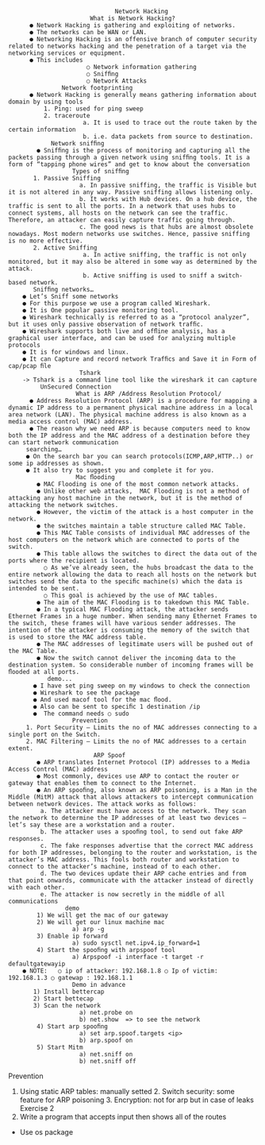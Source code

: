                                   Network Hacking
                           What is Network Hacking?
          ● Network Hacking is gathering and exploiting of networks. 
          ● The networks can be WAN or LAN. 
          ● Networking Hacking is an offensive branch of computer security related to networks hacking and the penetration of a target via the networking services or equipment. 
          ● This includes      
                          ○ Network information gathering 
                          ○ Snifﬁng 
                          ○ Network Attacks
                   Network footprinting
          ● Network Hacking is generally means gathering information about domain by using tools 
              1. Ping: used for ping sweep 
              2. traceroute    
                         a. It is used to trace out the route taken by the certain information 
                         b. i.e. data packets from source to destination.
                Network snifﬁng
            ● Snifﬁng is the process of monitoring and capturing all the packets passing through a given network using snifﬁng tools. It is a form of “tapping phone wires” and get to know about the conversation
                      Types of snifﬁng
           1. Passive Sniffing 
                        a. In passive sniffing, the traffic is Visible but it is not altered in any way. Passive sniffing allows listening only. 
                        b. It works with Hub devices. On a hub device, the traffic is sent to all the ports. In a network that uses hubs to connect systems, all hosts on the network can see the traffic. Therefore, an attacker can easily capture traffic going through. 
                        c. The good news is that hubs are almost obsolete nowadays. Most modern networks use switches. Hence, passive sniffing is no more effective. 
           2. Active Sniffing 
                         a. In active sniffing, the traffic is not only monitored, but it may also be altered in some way as determined by the attack. 
                         b. Active sniffing is used to sniff a switch-based network.
           Snifﬁng networks…
        ● Let’s Sniff some networks 
        ● For this purpose we use a program called Wireshark. 
        ● It is One popular passive monitoring tool. 
        ● Wireshark technically is referred to as a “protocol analyzer”, but it uses only passive observation of network trafﬁc. 
        ● Wireshark supports both live and ofﬂine analysis, has a graphical user interface, and can be used for analyzing multiple protocols 
        ● It is for windows and linux. 
        ● It can Capture and record network Trafﬁcs and Save it in Form of cap/pcap ﬁle
                        Tshark
        -> Tshark is a command line tool like the wireshark it can capture 
             UnSecured Connection
                       What is ARP /Address Resolution Protocol/
          ● Address Resolution Protocol (ARP) is a procedure for mapping a dynamic IP address to a permanent physical machine address in a local area network (LAN). The physical machine address is also known as a media access control (MAC) address. 
          ● The reason why we need ARP is because computers need to know both the IP address and the MAC address of a destination before they can start network communication
         searching…
         ● On the search bar you can search protocols(ICMP,ARP,HTTP..) or some ip addresses as shown. 
         ● It also try to suggest you and complete it for you. 
                       Mac ﬂooding
            ● MAC Flooding is one of the most common network attacks. 
            ● Unlike other web attacks,  MAC Flooding is not a method of attacking any host machine in the network, but it is the method of attacking the network switches. 
            ● However, the victim of the attack is a host computer in the network. 
            ● the switches maintain a table structure called MAC Table. 
            ● This MAC Table consists of individual MAC addresses of the host computers on the network which are connected to ports of the switch. 
            ● This table allows the switches to direct the data out of the ports where the recipient is located. 
              ○ As we’ve already seen, the hubs broadcast the data to the entire network allowing the data to reach all hosts on the network but switches send the data to the speciﬁc machine(s) which the data is intended to be sent. 
              ○ This goal is achieved by the use of MAC tables. 
            ● The aim of the MAC Flooding is to takedown this MAC Table. 
            ● In a typical MAC Flooding attack, the attacker sends Ethernet Frames in a huge number. When sending many Ethernet Frames to the switch, these frames will have various sender addresses. The intention of the attacker is consuming the memory of the switch that is used to store the MAC address table. 
            ● The MAC addresses of legitimate users will be pushed out of the MAC Table. 
            ● Now the switch cannot deliver the incoming data to the destination system. So considerable number of incoming frames will be ﬂooded at all ports.
               demo...
           ● I have set ping sweep on my windows to check the connection 
           ● Wireshark to see the package 
           ● And used macof tool for the mac ﬂood. 
           ● Also can be sent to speciﬁc 1 destination /ip 
           ●  The command needs ○ sudo
                      Prevention
         1. Port Security – Limits the no of MAC addresses connecting to a single port on the Switch. 
         2. MAC Filtering – Limits the no of MAC addresses to a certain extent.
                            ARP Spoof
            ● ARP translates Internet Protocol (IP) addresses to a Media Access Control (MAC) address 
            ● Most commonly, devices use ARP to contact the router or gateway that enables them to connect to the Internet. 
            ● An ARP spooﬁng, also known as ARP poisoning, is a Man in the Middle (MitM) attack that allows attackers to intercept communication between network devices. The attack works as follows: 
             a. The attacker must have access to the network. They scan the network to determine the IP addresses of at least two devices —let’s say these are a workstation and a router. 
             b. The attacker uses a spooﬁng tool, to send out fake ARP responses. 
             c. The fake responses advertise that the correct MAC address for both IP addresses, belonging to the router and workstation, is the attacker’s MAC address. This fools both router and workstation to connect to the attacker’s machine, instead of to each other. 
             d. The two devices update their ARP cache entries and from that point onwards, communicate with the attacker instead of directly with each other. 
             e. The attacker is now secretly in the middle of all communications  
                    demo
            1) We will get the mac of our gateway 
            2) We will get our linux machine mac 
                      a) arp -g 
            3) Enable ip forward 
                      a) sudo sysctl net.ipv4.ip_forward=1 
            4) Start the spooﬁng with arpspoof tool 
                      a) Arpspoof -i interface -t target -r defaultgatewayip 
        ● NOTE:   ○ ip of attacker: 192.168.1.8 ○ Ip of victim: 192.168.1.3 ○ gatewap : 192.168.1.1
                      Demo in advance
           1) Install bettercap 
           2) Start bettecap 
           3) Scan the network 
                        a) net.probe on 
                        b) net.show  => to see the network 
            4) Start arp spooﬁng 
                        a) set arp.spoof.targets <ip> 
                        b) arp.spoof on 
            5) Start Mitm 
                        a) net.sniff on 
                        b) net.sniff off


Prevention 
1. Using static ARP tables: manually setted 2. Switch security: some feature for ARP poisoning 3. Encryption: not for arp but in case of leaks
Exercise 2
1. Write a program that accepts input then shows all of the routes
- Use os package       